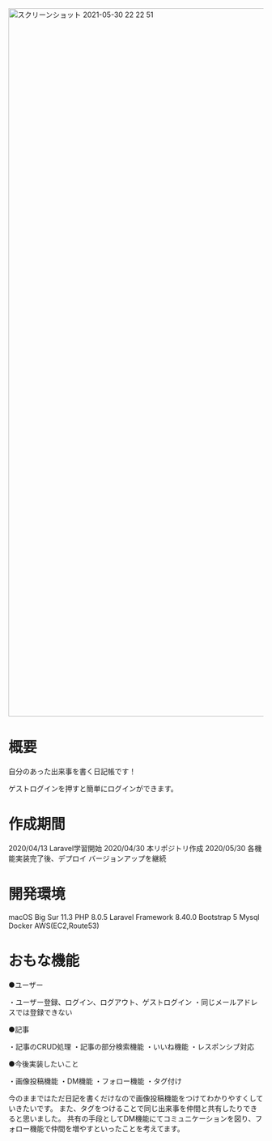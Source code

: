 <img width="1399" alt="スクリーンショット 2021-05-30 22 22 51" src="https://user-images.githubusercontent.com/73108756/120105844-a657ec80-c195-11eb-9b52-e6e4221afa4c.png">


# 概要

自分のあった出来事を書く日記帳です！


ゲストログインを押すと簡単にログインができます。

# 作成期間

2020/04/13 Laravel学習開始
2020/04/30 本リポジトリ作成
2020/05/30 各機能実装完了後、デプロイ
バージョンアップを継続

# 開発環境
macOS Big Sur 11.3
PHP 8.0.5
Laravel Framework 8.40.0
Bootstrap 5
Mysql
Docker
AWS(EC2,Route53)
 
# おもな機能

●ユーザー

・ユーザー登録、ログイン、ログアウト、ゲストログイン
・同じメールアドレスでは登録できない

●記事

・記事のCRUD処理
・記事の部分検索機能
・いいね機能
・レスポンシブ対応


●今後実装したいこと

・画像投稿機能
・DM機能
・フォロー機能
・タグ付け

今のままではただ日記を書くだけなので画像投稿機能をつけてわかりやすくしていきたいです。
また、タグをつけることで同じ出来事を仲間と共有したりできると思いました。
共有の手段としてDM機能にてコミュニケーションを図り、フォロー機能で仲間を増やすといったことを考えてます。

